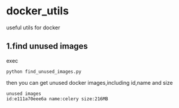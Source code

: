 # docker_utils
useful utils for docker
## 1.find unused images
exec 
```
python find_unused_images.py
````
then you can get unused docker images,including id,name and size
```
unused images
id:e111a70eee6a name:celery size:216MB
```
